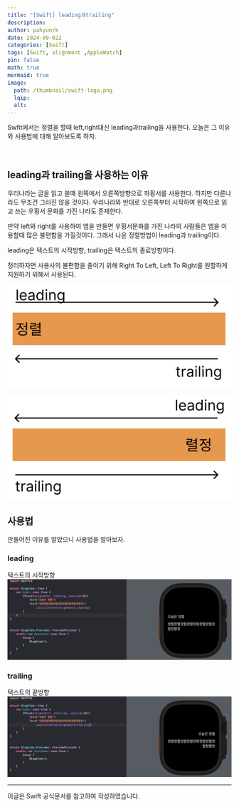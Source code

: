```yaml
---
title: "[Swift] leading과trailing"
description: 
author: pahyunrk
date: 2024-09-022
categories: [Swift]
tags: [Swift, alignment ,AppleWatch]
pin: false
math: true
mermaid: true
image:
  path: /thumbnail/swift-logo.png
  lqip: 
  alt: 
---
```


Swfit에서는 정렬을 할때 left,right대신 leading과trailing을 사용한다.
오늘은 그 이유와 사용법에 대해 알아보도록 하자.

<br>


## leading과 trailing을 사용하는 이유
우리나라는 글을 읽고 쓸때 왼쪽에서 오른쪽방향으로 좌횡서를 사용한다. 하지만 다른나라도 무조건 그러진 않을 것이다. 우리나라와 반대로 오른쪽부터 시작하여 왼쪽으로 읽고 쓰는 우횡서 문화를 가진 나라도 존재한다. 

만약 left와 right를 사용하여 앱을 만들면 우횡서문화를 가진 나라의 사람들은 앱을 이용할때 많은 불편함을 가질것이다. 그래서 나온 정렬방법이
leading과 trailing이다.

leading은 텍스트의 시작방향, trailing은 텍스트의 종료방향이다.

정리하자면 사용사의 불편함을 줄이기 위해 Right To Left, Left To Right를 원할하게 지원하기 위해서 사용된다.



![좌횡서](/assets/img/postImg/20240922/좌횡서.png)


![우횡서](/assets/img/postImg/20240922/우횡서.png)




## 사용법
만들어진 이유를 알았으니 사용법을 알아보자.

### leading
텍스트의 시작방향
![leading](/assets/img/postImg/20240922/leading.png)


### trailing
텍스트의 끝방향
![trailing](/assets/img/postImg/20240922/trailing.png)

----

이글은 Swift 공식문서를 참고하여 작성하였습니다.